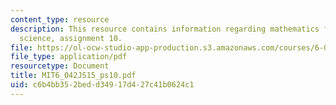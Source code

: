 ```yaml
---
content_type: resource
description: This resource contains information regarding mathematics for computer
  science, assignment 10.
file: https://ol-ocw-studio-app-production.s3.amazonaws.com/courses/6-042j-mathematics-for-computer-science-spring-2015/c6b4bb352bedd34917d427c41b0624c1_MIT6_042JS15_ps10.pdf
file_type: application/pdf
resourcetype: Document
title: MIT6_042JS15_ps10.pdf
uid: c6b4bb35-2bed-d349-17d4-27c41b0624c1
---
```

